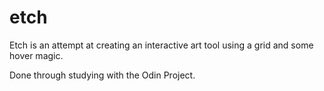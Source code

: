 # etch

Etch is an attempt at creating an interactive art tool using a grid and some hover magic.

Done through studying with the Odin Project.